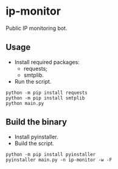 #   ip-monitor
Public IP monitoring bot.

##  Usage
- Install required packages:
  - requests;
  - smtplib.
- Run the script.

```shell
python -m pip install requests
python -m pip install smtplib
python main.py
```

##  Build the binary
- Install pyinstaller.
- Build the script.

```shell
python -m pip install pyinstaller
pyinstaller main.py -n ip-monitor -w -F
```
